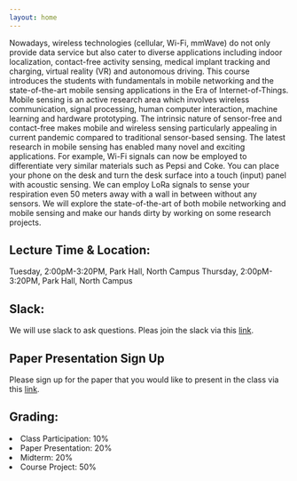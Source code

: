 ```yaml
---
layout: home
---
```


Nowadays, wireless technologies (cellular, Wi-Fi, mmWave) do not only provide data service but also cater to diverse applications including indoor localization, contact-free activity sensing, medical implant tracking and charging, virtual reality (VR) and autonomous driving. This course introduces the students with fundamentals in mobile networking and the state-of-the-art mobile sensing applications in the Era of Internet-of-Things. Mobile sensing is an active research area which involves wireless communication, signal processing, human computer interaction, machine learning and hardware prototyping. The intrinsic nature of sensor-free and contact-free makes mobile and wireless sensing particularly appealing in current pandemic compared to traditional sensor-based sensing. The latest research in mobile sensing has enabled many novel and exciting applications. For example, Wi-Fi signals can now be employed to differentiate very similar materials such as Pepsi and Coke. You can place your phone on the desk and turn the desk surface into a touch (input) panel with acoustic sensing. We can employ LoRa signals to sense your respiration even 50 meters away with a wall in between without any sensors. We will explore the state-of-the-art of both mobile networking and mobile sensing and make our hands dirty by working on some research projects.


## Lecture Time & Location:
Tuesday, 2:00pM-3:20PM, Park Hall, North Campus
Thursday, 2:00pM-3:20PM, Park Hall, North Campus

## Slack:
We will use slack to ask questions. Pleas join the slack via this [link](https://join.slack.com/t/slack-pvl4009/shared_invite/zt-225v7oixh-ikMtTMzvE8IS2oX1MFXtJQ).

## Paper Presentation Sign Up

Please sign up for the paper that you would like to present in the class via this [link]().
## Grading:

<li> Class Participation: 10%</li>
<li> Paper Presentation: 20%</li>
<li> Midterm: 20%</li>
<li> Course Project: 50% </li>
